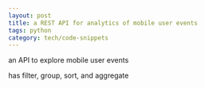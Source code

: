 ```yaml
---
layout: post
title: a REST API for analytics of mobile user events 
tags: python
category: tech/code-snippets
---
```


an API to explore mobile user events 

has filter, group, sort, and aggregate

<script src="https://gist.github.com/selimslab/deb13d127776e551ee58d6c9ff293108.js"></script>